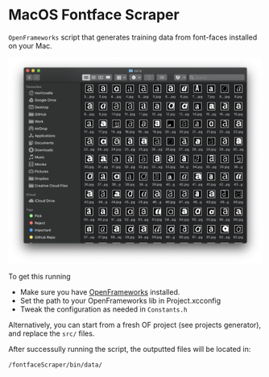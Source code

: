 # MacOS Fontface Scraper

`OpenFrameworks` script that generates training data from font-faces installed on your Mac.

![Finder window depicting output](docs/img.png)

To get this running
- Make sure you have [OpenFrameworks](https://openframeworks.cc/download/) installed.
- Set the path to your OpenFrameworks lib in Project.xcconfig
- Tweak the configuration as needed in `Constants.h`

Alternatively, you can start from a fresh OF project (see projects generator), and replace the `src/` files.

After successully running the script, the outputted files will be located in:

```
/fontfaceScraper/bin/data/
```
